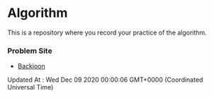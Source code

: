 # Algorithm

This is a repository where you record your practice of the algorithm.

### Problem Site

- [Backjoon](https://www.acmicpc.net/)

Updated At : Wed Dec 09 2020 00:00:06 GMT+0000 (Coordinated Universal Time)
